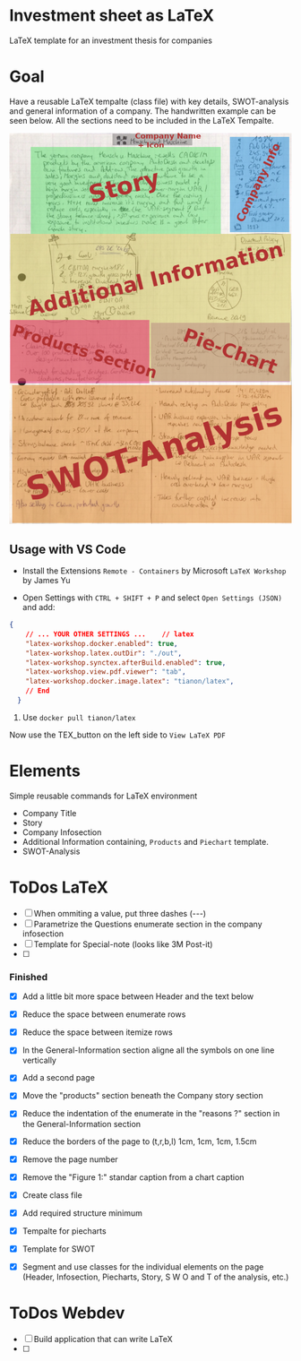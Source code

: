 # Investment sheet as LaTeX
LaTeX template for an investment thesis for companies


# Goal
Have a reusable LaTeX tempalte (class file) with key details, SWOT-analysis and general information of a company. The handwritten example can be seen below.
All the sections need to be included in the LaTeX Tempalte.

![story_sheet](img/story_sheet.png)



## Usage with VS Code
- Install the Extensions
`Remote - Containers` by Microsoft
`LaTeX Workshop` by James Yu

- Open Settings with `CTRL + SHIFT + P` and select `Open Settings (JSON)` and add:
```json
{
    // ... YOUR OTHER SETTINGS ...    // latex
    "latex-workshop.docker.enabled": true,
    "latex-workshop.latex.outDir": "./out",
    "latex-workshop.synctex.afterBuild.enabled": true,
    "latex-workshop.view.pdf.viewer": "tab",
    "latex-workshop.docker.image.latex": "tianon/latex",
    // End
  }
```

1. Use `docker pull tianon/latex`

Now use the TEX_button on the left side to `View LaTeX PDF`



# Elements
Simple reusable commands for LaTeX environment
- Company Title
- Story
- Company Infosection
- Additional Information containing, `Products` and `Piechart` template.
- SWOT-Analysis

# ToDos LaTeX
- [ ] When ommiting a value, put three dashes (---)
- [ ] Parametrize the Questions enumerate section in the company infosection
- [ ] Template for Special-note (looks like 3M Post-it)
- [ ]

### Finished
- [X] Add a little bit more space between Header and the text below
- [X] Reduce the space between enumerate rows
- [X] Reduce the space between itemize rows
- [X] In the General-Information section aligne all the symbols on one line vertically
- [X] Add a second page
- [X] Move the "products" section beneath the Company story section
- [X] Reduce the indentation of the enumerate in the "reasons ?" section in the General-Information section
- [X] Reduce the borders of the page to (t,r,b,l) 1cm, 1cm, 1cm, 1.5cm
- [X] Remove the page number
- [X] Remove the "Figure 1:" standar caption from a chart caption
- [X] Create class file
- [X] Add required structure minimum
- [X] Tempalte for piecharts
- [X] Template for SWOT
- [X] Segment and use classes for the individual elements on the page (Header, Infosection, Piecharts, Story, S W O and T of the analysis, etc.)


# ToDos Webdev
- [ ] Build application that can write LaTeX
- [ ]

